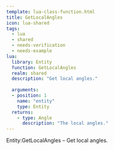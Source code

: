 ```yaml
---
template: lua-class-function.html
title: GetLocalAngles
icon: lua-shared
tags:
  - lua
  - shared
  - needs-verification
  - needs-example
lua:
  library: Entity
  function: GetLocalAngles
  realm: shared
  description: "Get local angles."
  
  arguments:
  - position: 1
    name: "entity"
    type: Entity
  returns:
    - type: Angle
      description: "The local angles."
---
```


<div class="lua__search__keywords">
Entity:GetLocalAngles &#x2013; Get local angles.
</div>
